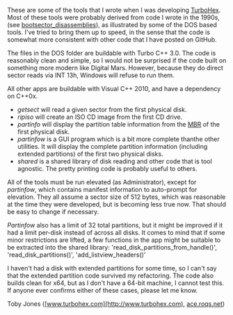 These are some of the tools that I wrote when I was developing
[TurboHex](http://www.turbohex.com). Most of these tools were probably derived
from code I wrote in the 1990s,
\(see [bootsector\_disassemblies](https://github.com/AceRoqs/bootsector_disassemblies)\),
as illustrated by some of the DOS based tools.  I've tried to bring them up to
speed, in the sense that the code is somewhat more consistent with other code
that I have posted on GitHub.

The files in the DOS folder are buildable with Turbo C++ 3.0. The code is
reasonably clean and simple, so I would not be surprised if the code built on
something more modern like Digital Mars. However, because they do direct
sector reads via INT 13h, Windows will refuse to run them.

All other apps are buildable with Visual C++ 2010, and have a dependency on
C++0x.

* _getsect_ will read a given sector from the first physical disk.
* _ripiso_ will create an ISO CD image from the first CD drive.
* _partinfo_ will display the partition table information from the
[MBR](http://en.wikipedia.org/wiki/Master_boot_record) of the first physical
disk.
* _partinfow_ is a GUI program which is a bit more complete thanthe other
utilities. It will display the complete partition information \(including
extended partitions\) of the first two physical disks.
* _shared_ is a shared library of disk reading and other code that is tool
agnostic. The pretty printing code is probably useful to others.

All of the tools must be run elevated \(as Administrator\), except for
_partinfow_, which contains manifest information to auto-prompt for elevation.
They all assume a sector size of 512 bytes, which was reasonable at the time
they were developed, but is becoming less true now.  That should be easy to
change if necessary.

_Partinfow_ also has a limit of 32 total partitions, but it might be improved
if it had a limit per-disk instead of across all disks. It comes to mind that
if some minor restrictions are lifted, a few functions in the app might be
suitable to be extracted into the shared library:
'read_disk_partitions_from_handle()', 'read_disk_partitions()',
'add_listview_headers()'

I haven't had a disk with extended partitions for some time, so I can't say
that the extended partition code survived my refactoring. The code also builds
clean for x64, but as I don't have a 64\-bit machine, I cannot test this. If
anyone ever confirms either of these cases, please let me know.

Toby Jones \([www.turbohex.com](http://www.turbohex.com), [ace.roqs.net](http://ace.roqs.net)\)

